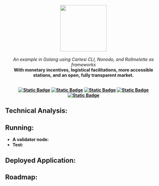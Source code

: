 
<div align="center">
<img src="https://github.com/Mugen-Builders/.github/assets/153661799/7ed08d4c-89f4-4bde-a635-0b332affbd5d" width="150" height="150">
</div>
<br>
<div align="center">
<i>An example in Golang using Cartesi CLI, Nonodo, and Rollmelette as frameworks</i>
</div>
<div align="center">
<b>With monetary incentives, logistical facilitations, more accessible stations, and an open, fully transparent market.<b>
</div>
<br>
<div align="center">

<a href="https://docs.cartesi.io/cartesi-rollups/">![Static Badge](https://img.shields.io/badge/cartesi-1.3.0-5bd1d7)</a>
<a href="https://docs.cartesi.io/cartesi-rollups/1.3/quickstart/">![Static Badge](https://img.shields.io/badge/cartesi--cli-0.15.0-5bd1d7)</a>
<a href="https://pkg.go.dev/github.com/calindra/nonodo">![Static Badge](https://img.shields.io/badge/nonodo-1.1.1-blue)</a>
<a href="https://pkg.go.dev/github.com/gligneul/rollmelette">![Static Badge](https://img.shields.io/badge/rollmelette-0.1.1-yellow)</a>
<a href="https://book.getfoundry.sh/getting-started/installation">![Static Badge](https://img.shields.io/badge/foundry-0.2.0-red)</a>
</div>

## Technical Analysis:
## Running:
  - A validator node:
  - Test:
## Deployed Application:
## Roadmap:
